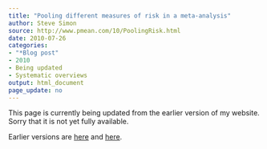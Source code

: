 ```yaml
---
title: "Pooling different measures of risk in a meta-analysis"
author: Steve Simon
source: http://www.pmean.com/10/PoolingRisk.html
date: 2010-07-26
categories:
- "*Blog post"
- 2010
- Being updated
- Systematic overviews
output: html_document
page_update: no
---
```


This page is currently being updated from the earlier version of my website. Sorry that it is not yet fully available.

<!---More--->

Earlier versions are [here][sim1] and [here][sim2].

[sim1]: http://www.pmean.com/10/PoolingRisk.html
[sim2]: http://new.pmean.com/pooling-risk/
